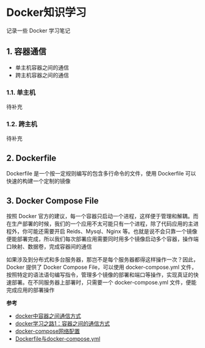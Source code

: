 # Docker知识学习

记录一些 Docker 学习笔记

## 1. 容器通信

* 单主机容器之间的通信
* 跨主机容器之间的通信

### 1.1. 单主机

待补充

### 1.2. 跨主机

待补充

## 2. Dockerfile

Dockerfile 是一个按一定规则编写的包含多行命令的文件，使用 Dockerfile 可以快速的构建一个定制的镜像

## 3. Docker Compose File

按照 Docker 官方的建议，每一个容器只启动一个进程，这样便于管理和解耦。而在生产部署的时候，我们的一个应用不太可能只有一个进程，除了代码应用的主进程外，你可能还需要开启 Reids、Mysql、Nginx 等。也就是说不会只靠一个镜像便能部署完成，所以我们每次部署应用需要同时用多个镜像启动多个容器，操作端口映射、数据卷，完成容器间的通信

如果涉及到分布式和多台服务器，那岂不是每个服务器都得这样操作一次？因此，Docker 提供了 Docker Compose File，可以使用 docker-compose.yml 文件，按照特定的语法语句编写指令，管理多个镜像的部署和端口等操作，实现真证的快速部署。在不同服务器上部署时，只需要一个 docker-compose.yml 文件，便能完成应用的部署操作

**参考**

* [docker中容器之间通信方式](https://blog.csdn.net/u013355826/article/details/84987233)
* [docker学习之路1：容器之间的通信方式](https://www.jianshu.com/p/f2952545fe88)
* [docker-compose网络配置](https://www.jianshu.com/p/347831f72d1c)
* [Dockerfile与docker-compose.yml](https://www.jianshu.com/p/a73ca4bb7dd9)